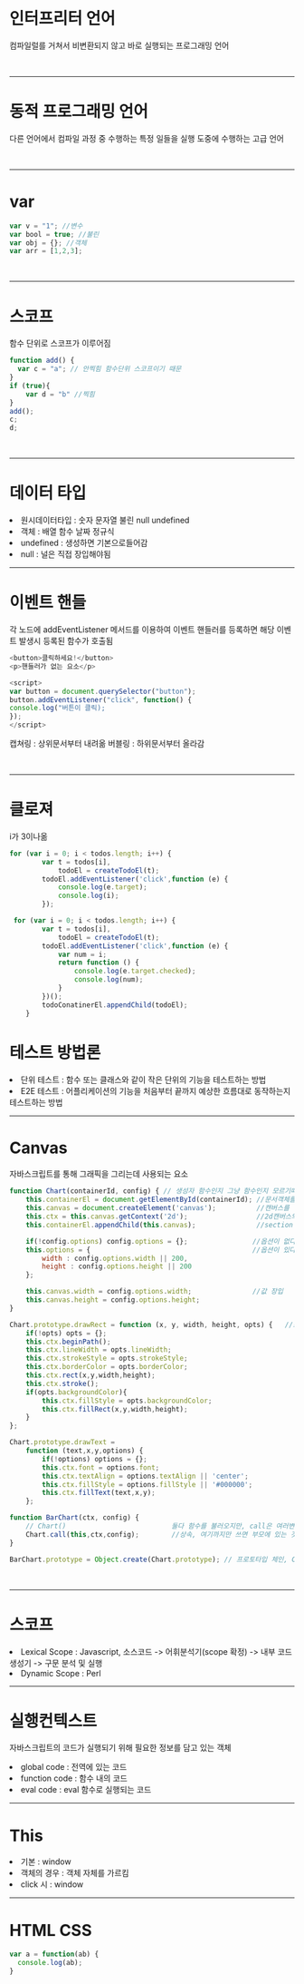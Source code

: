 # 인터프리터 언어

컴파일럴를 거쳐서 비변환되지 않고 바로 실행되는 프로그래밍 언어

<br/>

----

# 동적 프로그래밍 언어 

다른 언어에서 컴파일 과정 중 수행하는 특정 일들을 실행 도중에 수행하는 고급 언어

<br/>

---

# var 

```javascript
var v = "1"; //변수
var bool = true; //불린
var obj = {}; //객체
var arr = [1,2,3];
```

<br/>

---

# 스코프

함수 단위로 스코프가 이루어짐

```javascript
function add() {
  var c = "a"; // 안찍힘 함수단위 스코프이기 때문
}
if (true){
    var d = "b" //찍힘 
}
add();
c;
d;
```

<br/>

---

# 데이터 타입

<li> 원시데이터타입 : 숫자 문자열 불린 null undefined
<li> 객체 : 배열 함수 날짜 정규식 
<li> undefined : 생성하면 기본으로들어감
<li> null : 널은 직접 장입해야됨

<br/>

---

# 이벤트 핸들

각 노드에 addEventListener 메서드를 이용하여 이벤트 핸들러를 등록하면 해당 이벤트 발생시 등록된 함수가 호출됨

```javascript
<button>클릭하세요!</button>
<p>핸들러가 없는 요소</p>

<script>
var button = document.querySelector("button");
button.addEventListener("click", function() {
console.log("버튼이 클릭);
});
</script>
```

캡쳐링 : 상위문서부터 내려옮
버블링 : 하위문서부터 올라감


<br/>

---

# 클로져

i가 3이나옮

```javascript
for (var i = 0; i < todos.length; i++) {
        var t = todos[i],
            todoEl = createTodoEl(t);
        todoEl.addEventListener('click',function (e) {
            console.log(e.target);
            console.log(i);
        });
```

```javascript
 for (var i = 0; i < todos.length; i++) {
        var t = todos[i],
            todoEl = createTodoEl(t);
        todoEl.addEventListener('click',function (e) {
            var num = i;
            return function () {
                console.log(e.target.checked);
                console.log(num);
            }
        })();
        todoConatinerEl.appendChild(todoEl);
    }
```

# 테스트 방법론

<li> 단위 테스트 : 함수 또는 클래스와 같이 작은 단위의 기능을 테스트하는 방법
<li> E2E 테스트 : 어플리케이션의 기능을 처음부터 끝까지 예상한 흐름대로 동작하는지 테스트하는 방법


<br/>

---


# Canvas

자바스크립트를 통해 그래픽을 그리는데 사용되는 요소

```javascript
function Chart(containerId, config) { // 생성자 함수인지 그냥 함수인지 모르기때문에 첫문자를 대문자로 만듬
    this.containerEl = document.getElementById(containerId); //문서객체를 가져옮
    this.canvas = document.createElement('canvas');          //캔버스를 만듬
    this.ctx = this.canvas.getContext('2d');                 //2d캔버스의 컨텍스트를가져옮
    this.containerEl.appendChild(this.canvas);               //section 밑에 캔버를 넣음

    if(!config.options) config.options = {};                //옵션이 없다면 초기화
    this.options = {                                        //옵션이 있다면 장입 없다면 200으로세팅
        width : config.options.width || 200,
        height : config.options.height || 200
    };

    this.canvas.width = config.options.width;               //값 장입
    this.canvas.height = config.options.height;
}

Chart.prototype.drawRect = function (x, y, width, height, opts) {   //프로토타입 선언
    if(!opts) opts = {};
    this.ctx.beginPath();
    this.ctx.lineWidth = opts.lineWidth;
    this.ctx.strokeStyle = opts.strokeStyle;
    this.ctx.borderColor = opts.borderColor;
    this.ctx.rect(x,y,width,height);
    this.ctx.stroke();
    if(opts.backgroundColor){
        this.ctx.fillStyle = opts.backgroundColor;
        this.ctx.fillRect(x,y,width,height);
    }
};

Chart.prototype.drawText =
    function (text,x,y,options) {
        if(!options) options = {};
        this.ctx.font = options.font;
        this.ctx.textAlign = options.textAlign || 'center';
        this.ctx.fillStyle = options.fillStyle || '#000000';
        this.ctx.fillText(text,x,y);
    };

function BarChart(ctx, config) {
    // Chart()                          둘다 함수를 불러오지만, call은 여러변수를 넣을 수 있음
    Chart.call(this,ctx,config);        //상속, 여기까지만 쓰면 부모에 있는 것만 가져옮.
}

BarChart.prototype = Object.create(Chart.prototype); // 프로토타입 체인, Chart의 프로토타입에 있는 것들을 가져옮.

```
<br/>

---

# 스코프

<li> Lexical Scope : Javascript,  소스코드 -> 어휘분석기(scope 확정) -> 내부 코드 생성기 -> 구문 분석 및 실행
<li> Dynamic Scope : Perl

<br/>

---

# 실행컨텍스트

자바스크립트의 코드가 실행되기 위해 필요한 정보를 담고 있는 객체

<li> global code : 전역에 있는 코드
<li> function code : 함수 내의 코드
<li> eval code : eval 함수로 실행되는 코드 

<br/>

---

# This

<li> 기본 : window
<li> 객체의 경우 : 객체 자체를 가르킴
<li> click 시 : window

---

# HTML CSS

```javascript
var a = function(ab) {
  console.log(ab);
}

```